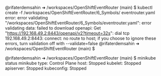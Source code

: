 @rifaterdemsahin ➜ /workspaces/OpenShiftEventRouter (main) $ kubectl create -f /workspaces/OpenShiftEventRouter/6_Symbols/
eventrouter.yaml
error: error validating "/workspaces/OpenShiftEventRouter/6_Symbols/eventrouter.yaml": error validating data: failed to download openapi: Get "https://192.168.49.2:8443/openapi/v2?timeout=32s": dial tcp 192.168.49.2:8443: connect: no route to host; if you choose to ignore these errors, turn validation off with --validate=false
@rifaterdemsahin ➜ /workspaces/OpenShiftEventRouter (main) $

@rifaterdemsahin ➜ /workspaces/OpenShiftEventRouter (main) $ minikube status
minikube
type: Control Plane
host: Stopped
kubelet: Stopped
apiserver: Stopped
kubeconfig: Stopped



